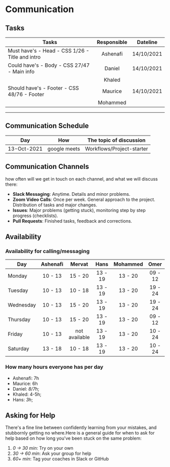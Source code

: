 # Communication

## Tasks

| Tasks                                           | Responsible |  Dateline  |
| ----------------------------------------------- | :---------: | :--------: |
| Must have's - Head - CSS 1/26 - Title and intro |  Ashenafi   | 14/10/2021 |
| Could have's - Body - CSS 27/47 - Main info     |   Daniel    | 14/10/2021 |
|                                                 |   Khaled    |            |
| Should have's - Footer - CSS 48/76 - Footer     |   Maurice   | 14/10/2021 |
|                                                 |  Mohammed   |            |

<!-- any general rules you'd like to set for your group? -->

---

## Communication Schedule

| Day         |     How      | The topic of discussion   |
| ----------- | :----------: | ------------------------- |
| 13-Oct-2021 | google meets | Workflows/Project-starter |

## Communication Channels

how often will we get in touch on each channel, and what we will discuss there:

- **Slack Messaging**: Anytime. Details and minor problems.
- **Zoom Video Calls**: Once per week. General approach to the project.
  Distribution of tasks and major changes.
- **Issues**: Major problems (getting stuck), monitoring step by step progress
  (checklists).
- **Pull Requests**: Finished tasks, feedback and corrections.

## Availability

### Availability for calling/messaging

| Day       | Ashenafi | Mervat  | Hans    | Mohammed | Omer  |
| --------- | :------: | :-----: | :-----: | :------: | :-----: |
| Monday    | 10 - 13  | 15 - 20 | 13 - 19 | 13 - 20  | 09 - 12 |
| Tuesday   | 10 - 13  | 10 - 18 | 13 - 19 | 13 - 20  | 19 - 24 |
| Wednesday | 10 - 13  | 15 - 20 | 13 - 19 | 13 - 20  | 19 - 24 |
| Thursday  | 10 - 13  | 15 - 20 | 13 - 19 | 13 - 20  | 09 - 12 |
| Friday    | 10 - 13  | not available |13 - 19 | 13 - 20  | 10 - 24 |
| Saturday  | 13 - 18  | 10 - 18 | 13 - 19 | 13 - 20  | 10 - 24 |


### How many hours everyone has per day

- Ashenafi: 7h
- Maurice: 6h
- Daniel: _8/7h_;
- Khaled: 4-5h;
- Hans: _3h_;

## Asking for Help

There's a fine line between confidently learning from your mistakes, and
stubbornly getting no where.Here is a general guide for when to ask for help
based on how long you've been stuck on the same problem:

1. _0 -> 30 min_: Try on your own
2. _30 -> 60 min_: Ask your group for help
3. _60+ min_: Tag your coaches in Slack or GitHub
